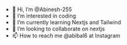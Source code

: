 - 👋 Hi, I’m @Abinesh-255
- 👀 I’m interested in coding
- 🌱 I’m currently learning Nextjs and Tailwind
- 💞️ I’m looking to collaborate on nextjs
- 📫 How to reach me @abibal6 at Instagram

<!---
Abinesh-255/Abinesh-255 is a ✨ special ✨ repository because its `README.md` (this file) appears on your GitHub profile.
You can click the Preview link to take a look at your changes.
--->
